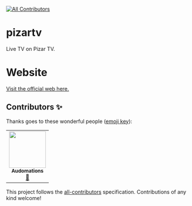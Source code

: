 <!-- ALL-CONTRIBUTORS-BADGE:START - Do not remove or modify this section -->
[![All Contributors](https://img.shields.io/badge/all_contributors-1-orange.svg?style=flat-square)](#contributors-)
<!-- ALL-CONTRIBUTORS-BADGE:END -->

# pizartv
Live TV on Pizar TV.

# Website
<a href="https://pizartv.unitedcodeslive.repl.co/">Visit the official web here.</a>

## Contributors ✨

Thanks goes to these wonderful people ([emoji key](https://allcontributors.org/docs/en/emoji-key)):

<!-- ALL-CONTRIBUTORS-LIST:START - Do not remove or modify this section -->
<!-- prettier-ignore-start -->
<!-- markdownlint-disable -->
<table>
  <tr>
    <td align="center"><a href="https://github.com/Audomations"><img src="https://avatars.githubusercontent.com/u/96745093?v=4?s=100" width="100px;" alt=""/><br /><sub><b>Audomations</b></sub></a><br /><a href="#ideas-Audomations" title="Ideas, Planning, & Feedback">🤔</a></td>
  </tr>
</table>

<!-- markdownlint-restore -->
<!-- prettier-ignore-end -->

<!-- ALL-CONTRIBUTORS-LIST:END -->

This project follows the [all-contributors](https://github.com/all-contributors/all-contributors) specification. Contributions of any kind welcome!
